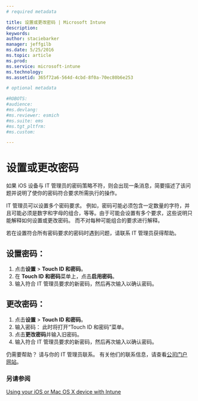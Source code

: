 ```yaml
---
# required metadata

title: 设置或更改密码 | Microsoft Intune
description:
keywords:
author: staciebarker
manager: jeffgilb
ms.date: 5/25/2016
ms.topic: article
ms.prod:
ms.service: microsoft-intune
ms.technology:
ms.assetid: 365f72a6-564d-4cbd-8f0a-70ec80b6e253

# optional metadata

#ROBOTS:
#audience:
#ms.devlang:
#ms.reviewer: esmich
#ms.suite: ems
#ms.tgt_pltfrm:
#ms.custom:

---
```


# 设置或更改密码

如果 iOS 设备与 IT 管理员的密码策略不符，则会出现一条消息，简要描述了该问题并说明了使你的密码符合要求所需执行的操作。

IT 管理员可以设置多个密码要求。 例如，密码可能必须包含一定数量的字符，并且可能必须是数字和字母的组合，等等。由于可能会设置有多个要求，这些说明只能解释如何设置或更改密码。 而不对每种可能组合的要求进行解释。 

若在设置符合所有密码要求的密码时遇到问题，请联系 IT 管理员获得帮助。

## 设置密码：

1. 点击**设置**  >  **Touch ID 和密码**。
2. 在 **Touch ID 和密码**菜单上，点击**启用密码**。
3. 输入符合 IT 管理员要求的新密码，然后再次输入以确认密码。

## 更改密码：

1. 点击**设置**  >  **Touch ID 和密码**。
2. 输入密码： 此时将打开“Touch ID 和密码”菜单。
2. 点击**更改密码**并输入旧密码。
3. 输入符合 IT 管理员要求的新密码，然后再次输入以确认密码。

仍需要帮助？ 请与你的 IT 管理员联系。 有关他们的联系信息，请查看[公司门户网站](http://portal.manage.microsoft.com)。

### 另请参阅
[Using your iOS or Mac OS X device with Intune](using-your-ios-or-mac-os-x-device-with-intune.md)

<!--HONumber=Jun16_HO2-->


